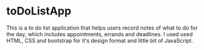 # toDoListApp
This is a to do list application that helps users record notes of what to do for the day, which includes appointments, errands and deadlines. I used used HTML, CSS and bootstrap for it's design format and little bit of JavaScript.
